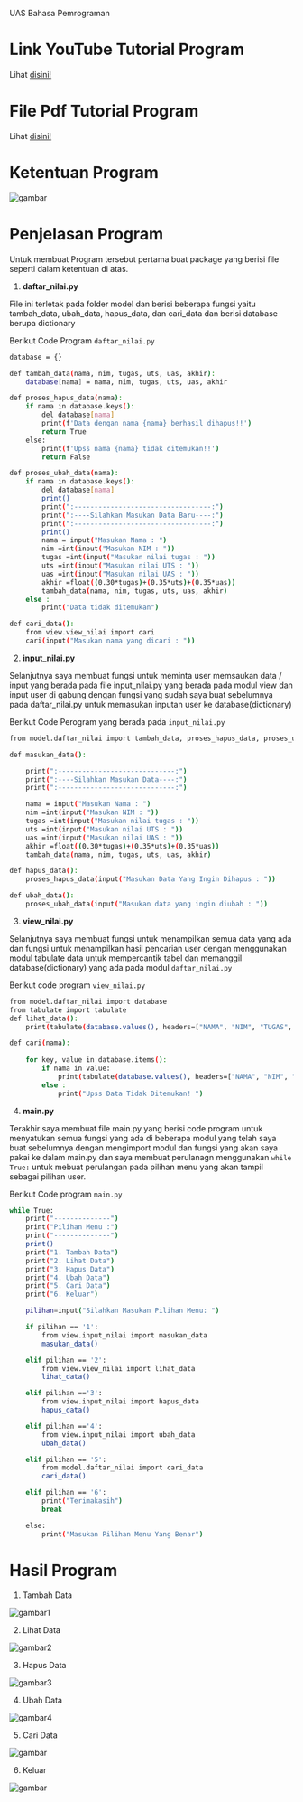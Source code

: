 UAS Bahasa Pemrograman

# Link YouTube Tutorial Program

Lihat [disini!]()

# File Pdf Tutorial Program

Lihat [disini!](https://drive.google.com/drive/my-drive)


# Ketentuan Program
![gambar](ss/1.png)

# Penjelasan Program 
Untuk membuat Program tersebut pertama buat package yang berisi file seperti dalam ketentuan di atas.

1. **daftar_nilai.py**

File ini terletak pada folder model dan berisi beberapa fungsi yaitu tambah_data, ubah_data, hapus_data, dan cari_data dan berisi database berupa dictionary

Berikut Code Program ```daftar_nilai.py```
```bash
database = {}

def tambah_data(nama, nim, tugas, uts, uas, akhir):
    database[nama] = nama, nim, tugas, uts, uas, akhir

def proses_hapus_data(nama):
    if nama in database.keys():
        del database[nama]
        print(f'Data dengan nama {nama} berhasil dihapus!!')
        return True
    else:
        print(f'Upss nama {nama} tidak ditemukan!!')
        return False

def proses_ubah_data(nama):
    if nama in database.keys():
        del database[nama]
        print()
        print(":----------------------------------:")
        print(":----Silahkan Masukan Data Baru----:")
        print(":----------------------------------:")
        print()
        nama = input("Masukan Nama : ")
        nim =int(input("Masukan NIM : "))
        tugas =int(input("Masukan nilai tugas : "))
        uts =int(input("Masukan nilai UTS : "))
        uas =int(input("Masukan nilai UAS : "))
        akhir =float((0.30*tugas)+(0.35*uts)+(0.35*uas))
        tambah_data(nama, nim, tugas, uts, uas, akhir)
    else :
        print("Data tidak ditemukan")

def cari_data():
    from view.view_nilai import cari
    cari(input("Masukan nama yang dicari : "))
```
2. **input_nilai.py**

Selanjutnya saya membuat fungsi untuk meminta user memsaukan data / input yang berada pada file input_nilai.py yang berada pada modul view dan input user di gabung dengan fungsi yang sudah saya buat sebelumnya pada daftar_nilai.py untuk memasukan inputan user ke database(dictionary)

Berikut Code Perogram yang berada pada ```input_nilai.py```
```bash
from model.daftar_nilai import tambah_data, proses_hapus_data, proses_ubah_data

def masukan_data():

    print(":-----------------------------:")
    print(":----Silahkan Masukan Data----:")
    print(":-----------------------------:")

    nama = input("Masukan Nama : ")
    nim =int(input("Masukan NIM : "))
    tugas =int(input("Masukan nilai tugas : "))
    uts =int(input("Masukan nilai UTS : "))
    uas =int(input("Masukan nilai UAS : "))
    akhir =float((0.30*tugas)+(0.35*uts)+(0.35*uas))
    tambah_data(nama, nim, tugas, uts, uas, akhir)

def hapus_data():
    proses_hapus_data(input("Masukan Data Yang Ingin Dihapus : "))

def ubah_data():
    proses_ubah_data(input("Masukan data yang ingin diubah : "))
```

3. **view_nilai.py**

Selanjutnya saya membuat fungsi untuk menampilkan semua data yang ada dan fungsi untuk menampilkan hasil pencarian user dengan menggunakan modul tabulate data untuk mempercantik tabel dan memanggil database(dictionary) yang ada pada modul ```daftar_nilai.py```

Berikut code program ```view_nilai.py```

```bash
from model.daftar_nilai import database 
from tabulate import tabulate 
def lihat_data():
    print(tabulate(database.values(), headers=["NAMA", "NIM", "TUGAS", "UTS", "UAS","AKHIR"], tablefmt="double_grid"))

def cari(nama):
    
    for key, value in database.items():
        if nama in value:
            print(tabulate(database.values(), headers=["NAMA", "NIM", "TUGAS", "UTS", "UAS","AKHIR"], tablefmt="double_grid"))
        else :
            print("Upss Data Tidak Ditemukan! ")
```
4. **main.py**

Terakhir saya membuat file main.py yang berisi code program untuk menyatukan semua fungsi yang ada di beberapa modul yang telah saya buat sebelumnya dengan mengimport modul dan fungsi yang akan saya pakai ke dalam main.py dan saya membuat perulanagn menggunakan ```while True:```  untuk mebuat perulangan pada pilihan menu yang akan tampil sebagai pilihan user.

Berikut Code program ```main.py```
```bash
while True:
    print("--------------")
    print("Pilihan Menu :")
    print("--------------")
    print()
    print("1. Tambah Data")
    print("2. Lihat Data")
    print("3. Hapus Data") 
    print("4. Ubah Data")
    print("5. Cari Data") 
    print("6. Keluar")

    pilihan=input("Silahkan Masukan Pilihan Menu: ")

    if pilihan == '1':
        from view.input_nilai import masukan_data
        masukan_data()

    elif pilihan == '2':
        from view.view_nilai import lihat_data
        lihat_data()

    elif pilihan =='3':
        from view.input_nilai import hapus_data
        hapus_data()

    elif pilihan =='4':
        from view.input_nilai import ubah_data
        ubah_data()

    elif pilihan == '5':
        from model.daftar_nilai import cari_data
        cari_data()

    elif pilihan == '6':
        print("Terimakasih")
        break 

    else:
        print("Masukan Pilihan Menu Yang Benar")
```

# Hasil Program 
1. Tambah Data

![gambar1](ss/t.png)

2. Lihat Data

![gambar2](ss/l.png)

3. Hapus Data

![gambar3](ss/h.png)

4. Ubah Data

![gambar4](ss/u.png)

5. Cari Data

![gambar](ss/c.png)

6. Keluar

![gambar](ss/k.png)

